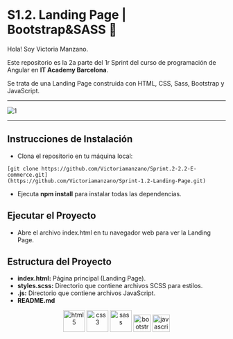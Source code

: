 # S1.2. Landing Page | Bootstrap&SASS  🎨
Hola! Soy Victoria Manzano. 

Este repositorio es la 2a parte del 1r Sprint del curso de programación de Angular en **IT Academy Barcelona**.

Se trata de una Landing Page construida con HTML, CSS, Sass, Bootstrap y JavaScript. <hr>

![1](https://github.com/Victoriamanzano/Sprint-1.2-Landing-Page/assets/141257786/5e2fe462-8913-4914-b7cc-b9064fc852a9)

<hr>


## Instrucciones de Instalación

- Clona el repositorio en tu máquina local:
```
[git clone https://github.com/Victoriamanzano/Sprint.2-2.2-E-commerce.git]
(https://github.com/Victoriamanzano/Sprint-1.2-Landing-Page.git)  
````
- Ejecuta **npm install** para instalar todas las dependencias.
  
## Ejecutar el Proyecto
- Abre el archivo index.html en tu navegador web para ver la Landing Page.
  
## Estructura del Proyecto
- **index.html:** Página principal (Landing Page).
- **styles.scss:** Directorio que contiene archivos SCSS para estilos.
- **.js:** Directorio que contiene archivos JavaScript.
- **README.md**

<p align="center"><a href="#" target="_blank" rel="noreferrer"><img src="https://raw.githubusercontent.com/devicons/devicon/master/icons/html5/html5-original-wordmark.svg" alt="html5" width="50" height="50"/></a>
<a href="#" target="_blank" rel="noreferrer"><img src="https://raw.githubusercontent.com/devicons/devicon/master/icons/css3/css3-original-wordmark.svg" alt="css3" width="50" height="50"/></a>
<a href="#" target="_blank" rel="noreferrer"><img src="https://raw.githubusercontent.com/devicons/devicon/master/icons/sass/sass-original.svg" alt="sass" width="50" height="50"/></a>
<a href="#" target="_blank" rel="noreferrer"><img src="https://raw.githubusercontent.com/devicons/devicon/master/icons/bootstrap/bootstrap-plain-wordmark.svg" alt="bootstrap" width="40" height="40"/></a>
<a href="#" target="_blank" rel="noreferrer"><img src="https://raw.githubusercontent.com/devicons/devicon/master/icons/javascript/javascript-original.svg" alt="javascript" width="40" height="40"/></a>
  
